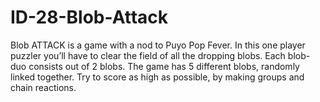 # ID-28-Blob-Attack
Blob ATTACK is a game with a nod to Puyo Pop Fever. In this one player puzzler you’ll have to clear the field of all the dropping blobs. Each blob-duo consists out of 2 blobs. The game has 5 different blobs, randomly linked together. Try to score as high as possible, by making groups and chain reactions.
